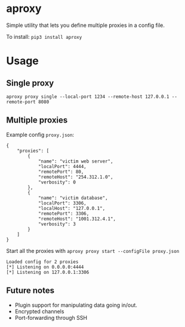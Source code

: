 # aproxy
Simple utility that lets you define multiple proxies in a config file.

To install: `pip3 install aproxy`

# Usage

## Single proxy

`aproxy proxy single --local-port 1234 --remote-host 127.0.0.1 --remote-port 8080`

## Multiple proxies

Example config `proxy.json`:

```
{
    "proxies": [
        {
            "name": "victim web server",
            "localPort": 4444,
            "remotePort": 80,
            "remoteHost": "254.312.1.0",
            "verbosity": 0
        },
        {
            "name": "victim database",
            "localPort": 3306,
            "localHost": "127.0.0.1",
            "remotePort": 3306,
            "remoteHost": "1001.312.4.1",
            "verbosity": 3
        }
    ]
}
```

Start all the proxies with `aproxy proxy start --configFile proxy.json`

```
Loaded config for 2 proxies
[*] Listening on 0.0.0.0:4444
[*] Listening on 127.0.0.1:3306
```

## Future notes

- Plugin support for manipulating data going in/out.
- Encrypted channels
- Port-forwarding through SSH
